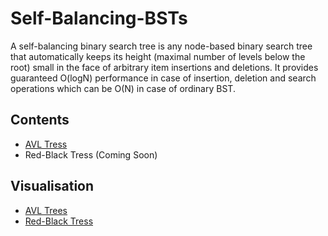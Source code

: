 # Self-Balancing-BSTs
A self-balancing binary search tree is any node-based binary search tree that automatically keeps its height (maximal number of levels below the root) small in the face of arbitrary item insertions and deletions. It provides guaranteed O(logN) performance in case of insertion, deletion and search operations which can be O(N) in case of ordinary BST.

## Contents
- [AVL Tress](https://github.com/deepaktiwari88/Self-Balancing-BSTs/tree/master/AVL%20Trees)
- Red-Black Tress (Coming Soon)

## Visualisation
- [AVL Trees](https://www.cs.usfca.edu/~galles/visualization/AVLtree.html)
- [Red-Black Tress](https://www.cs.usfca.edu/~galles/visualization/RedBlack.html)

